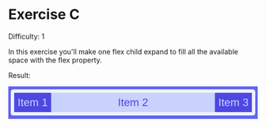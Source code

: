 # Exercise C

Difficulty: 1

In this exercise you'll make one flex child expand to fill all the available space with the flex property.

Result:

![image](../../assets/c.png)